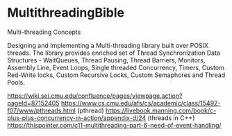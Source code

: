# MultithreadingBible
Multi-threading Concepts

Designing and Implementing a Multi-threading library built over POSIX threads. The library provides enriched set of Thread Synchronization Data Structures - WaitQueues, Thread Pausing, Thread Barriers, Monitors, Assembly Line, Event Loops, Single threaded Concurrency, Timers, Custom Red-Write locks, Custom Recursive Locks, Custom Semaphores and Thread Pools.


https://wiki.sei.cmu.edu/confluence/pages/viewpage.action?pageId=87152405
https://www.cs.cmu.edu/afs/cs/academic/class/15492-f07/www/pthreads.html  (pthread)
https://livebook.manning.com/book/c-plus-plus-concurrency-in-action/appendix-d/24 (threads in C++)
https://thispointer.com/c11-multithreading-part-6-need-of-event-handling/ 
